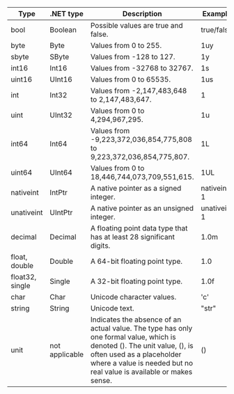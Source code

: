 | Type            | .NET type      | Description                                                                                                                                                                                                                  | Example      |   |
|-----------------|----------------|------------------------------------------------------------------------------------------------------------------------------------------------------------------------------------------------------------------------------|--------------|---|
| bool            | Boolean        | Possible values are true and false.                                                                                                                                                                                          | true/false   |   |
| byte            | Byte           | Values from 0 to 255.                                                                                                                                                                                                        | 1uy          |   |
| sbyte           | SByte          | Values from -128 to 127.                                                                                                                                                                                                     | 1y           |   |
| int16           | Int16          | Values from -32768 to 32767.                                                                                                                                                                                                 | 1s           |   |
| uint16          | UInt16         | Values from 0 to 65535.                                                                                                                                                                                                      | 1us          |   |
| int             | Int32          | Values from -2,147,483,648 to 2,147,483,647.                                                                                                                                                                                 | 1            |   |
| uint            | UInt32         | Values from 0 to 4,294,967,295.                                                                                                                                                                                              | 1u           |   |
| int64           | Int64          | Values from -9,223,372,036,854,775,808 to 9,223,372,036,854,775,807.                                                                                                                                                         | 1L           |   |
| uint64          | UInt64         | Values from 0 to 18,446,744,073,709,551,615.                                                                                                                                                                                 | 1UL          |   |
| nativeint       | IntPtr         | A native pointer as a signed integer.                                                                                                                                                                                        | nativeint 1  |   |
| unativeint      | UIntPtr        | A native pointer as an unsigned integer.                                                                                                                                                                                     | unativeint 1 |   |
| decimal         | Decimal        | A floating point data type that has at least 28 significant digits.                                                                                                                                                          | 1.0m         |   |
| float, double   | Double         | A 64-bit floating point type.                                                                                                                                                                                                | 1.0          |   |
| float32, single | Single         | A 32-bit floating point type.                                                                                                                                                                                                | 1.0f         |   |
| char            | Char           | Unicode character values.                                                                                                                                                                                                    | 'c'          |   |
| string          | String         | Unicode text.                                                                                                                                                                                                                | "str"        |   |
| unit            | not applicable | Indicates the absence of an actual value. The type has only one formal value, which is denoted (). The unit value, (), is often used as a placeholder where a value is needed but no real value is available or makes sense. | ()           |   |

